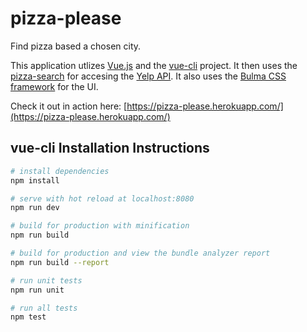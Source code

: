 # pizza-please

Find pizza based a chosen city.

This application utlizes [Vue.js](https://vuejs.org/) and the [vue-cli](https://github.com/vuejs/vue-cli) project. It then uses the [pizza-search](https://github.com/joefearnley/pizza-search) for accesing the [Yelp API](https://www.yelp.com/fusion). It also uses the [Bulma CSS framework](https://bulma.io) for the UI.

Check it out in action here: [https://pizza-please.herokuapp.com/](https://pizza-please.herokuapp.com/)

## vue-cli Installation Instructions

``` bash
# install dependencies
npm install

# serve with hot reload at localhost:8080
npm run dev

# build for production with minification
npm run build

# build for production and view the bundle analyzer report
npm run build --report

# run unit tests
npm run unit

# run all tests
npm test
```
